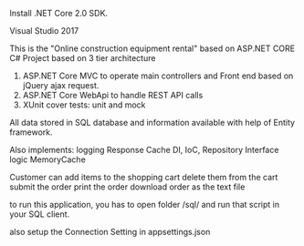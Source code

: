 Install .NET Core 2.0 SDK.

Visual Studio 2017


This is the "Online construction equipment rental"
based on ASP.NET CORE C#
Project based on 3 tier architecture
1. ASP.NET Core MVC to operate main controllers and Front end based on jQuery ajax request.
2. ASP.NET Core WebApi to handle REST API calls
3. XUnit cover tests: unit and mock

All data stored in SQL database and information available with help of Entity framework.


Also implements:
logging
Response Cache
DI, IoC, Repository Interface logic
MemoryCache


Customer can
add items to the shopping cart
delete them from the cart
submit the order
print the order
download order as the text file

to run this application, you has to open folder /sql/ and run that script in your SQL client.

also setup the Connection Setting in appsettings.json

